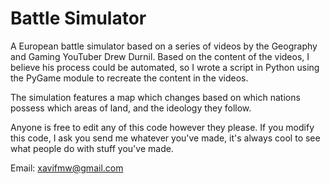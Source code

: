 # Battle Simulator

A European battle simulator based on a series of videos by the Geography and Gaming YouTuber Drew Durnil. Based on the content of the videos, I 
believe his process could be automated, so I wrote a script in Python using the PyGame module to recreate the content in the videos.

The simulation features a map which changes based on which nations possess which areas of land, and the ideology they follow.

Anyone is free to edit any of this code however they please. If you modify this code, I ask you send me whatever you've made, it's always cool to see
what people do with stuff you've made. 

Email: xavifmw@gmail.com
